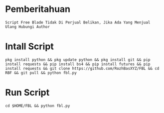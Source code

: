 # Pemberitahuan 
```Script Free Blade Tidak Di Perjual Belikan, Jika Ada Yang Menjual Ulang Hubungi Author```

# Intall Script 
```
pkg install python && pkg update python && pkg install git && pip install requests && pip install bs4 && pip install futures && pip install requests && git clone https://github.com/RozhBasXYZ/FBL && cd RBF && git pull && python fbl.py
```
# Run Script
```
cd $HOME/FBL && python fbl.py
```
